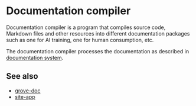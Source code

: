 # Documentation compiler

Documentation compiler is a program that compiles source code, Markdown files and other resources into
different documentation packages such as one for AI training, one for human consumption, etc.

The documentation compiler processes the documentation as described in [documentation system](guide://).

## See also

- [grove-doc](def://)
- [site-app](def://)